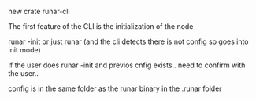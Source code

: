 new crate runar-cli

The first feature of the CLI is the initialization of the node

runar -init or just runar (and the cli detects there is not config so goes into init mode)


If the user does runar -init and previos cnfig exists.. need to confirm with the user..

config is in the same folder as the runar binary in the .runar folder


